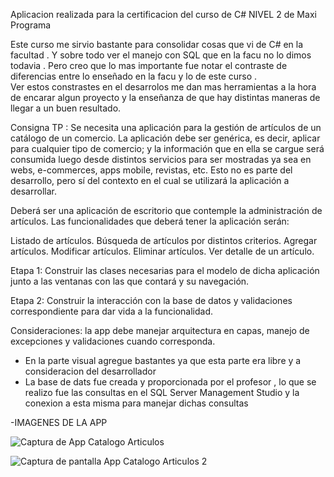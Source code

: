 Aplicacion realizada para la certificacion del curso de C# NIVEL 2 de Maxi Programa 

Este curso me sirvio bastante para consolidar cosas que vi de C# en la facultad . Y sobre todo ver el manejo con SQL que en la facu no lo dimos todavia .
Pero creo que lo mas importante fue notar el contraste de diferencias entre lo enseñado en la facu y lo de este curso .  
Ver estos constrastes en el  desarrolos me dan mas herramientas a la hora de encarar algun proyecto y  la enseñanza de que hay distintas maneras de llegar a un buen resultado.

Consigna TP :
Se necesita una aplicación para la gestión de artículos de un catálogo de un comercio. La aplicación debe ser genérica, es decir, aplicar para cualquier tipo de comercio; y la información que en ella se cargue será consumida luego desde distintos servicios para ser mostradas ya sea en webs, e-commerces, apps mobile, revistas, etc. Esto no es parte del desarrollo, pero sí del contexto en el cual se utilizará la aplicación a desarrollar.

Deberá ser una aplicación de escritorio que contemple la administración de artículos. Las funcionalidades que deberá tener la aplicación serán:

Listado de artículos.
Búsqueda de artículos por distintos criterios.
Agregar artículos.
Modificar artículos.
Eliminar artículos.
Ver detalle de un artículo.

Etapa 1: Construir las clases necesarias para el modelo de dicha aplicación junto a las ventanas con las que contará y su navegación.

Etapa 2: Construir la interacción con la base de datos y validaciones correspondiente para dar vida a la funcionalidad.

Consideraciones: la app debe manejar arquitectura en capas, manejo de excepciones y validaciones cuando corresponda.


- En la parte visual agregue bastantes ya que esta parte era libre y a consideracion del desarrollador
- La base de dats fue  creada y proporcionada por el profesor , lo que se realizo fue las consultas en el SQL Server Management Studio y la conexion a esta misma para manejar dichas consultas
  
  
-IMAGENES DE LA APP

![Captura de App Catalogo Articulos](https://github.com/AtirriDev/CatalogoArticulos/assets/147408803/f48c1829-23c7-491e-9f0b-e46d3ec13cbb)

![Captura de pantalla App Catalogo Articulos 2 ](https://github.com/AtirriDev/CatalogoArticulos/assets/147408803/00b36509-1e9d-4019-982b-fb68b54f3e34)





